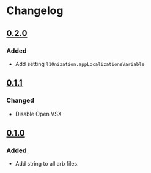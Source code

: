 # Changelog

## [0.2.0]

### Added

- Add setting `l10nization.appLocalizationsVariable`

## [0.1.1]

### Changed

- Disable Open VSX

## [0.1.0]

### Added

- Add string to all arb files.

[0.1.0]: https://github.com/lsaudon/l10nization/releases/tag/release-0.1.0
[0.1.1]: https://github.com/lsaudon/l10nization/releases/tag/release-0.1.1
[0.2.0]: https://github.com/lsaudon/l10nization/releases/tag/release-0.2.0
